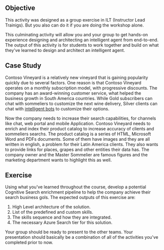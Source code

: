 ## Objective
This activity was designed as a group exercise in ILT (Instructor Lead Trainigs). But you also can do it if you are doing the workshop alone.

This culminating activity will allow you and your group to get hands-on experience designing and architecting an intelligent agent from end-to-end. 
The output of this activity is for students to work together and build on what they've learned to design and architect an intelligent agent.

## Case Study
Contoso Vineyard is a relatively new vineyard that is gaining popularity quickly due to several factors. One reason is that Contoso Vineyard operates on a monthly subscription model, with progressive discounts. 
The company has an  award-winning customer service, what helped the business growth in South America countries. While Gold subscribers can chat with sommeliers to customize the next wine delivery, Silver clients can chat with [intelligent bots](https://github.com/Azure/LearnAI-DesigningandArchitectingIntelligentAgents) to customize their options. 

Now the company needs to increase their search capabilities, for channels like chat, web portal and mobile Application. Contoso Vineyard needs to enrich and index their product catalog to increase accuracy of clients and sommeliers searchs. The product catalog is a series of HTML, Microsoft Word and PDFs documents. Some of them have images and they are all written in english, a problem for their Latin America clients. 
They also wants to provide links for places, grapes and other entities their data has. The company owner and the Master Sommelier are famous figures and the marketing department wants to highlight this as well.

## Exercise
Using what you've learned throughout the course, develop a potential Cognitive Search enrichment pipeline to help the company achieve their search business gols. The expected outputs of this exercise are:

1. High Level architecture of the solution.
1. List of the predefined and custom skills.
1. The skills sequence and how they are integrated.
1. The necessary Azure Search tier for this solution.


Your group should be ready to present to the other teams. Your presentation should basically be a combination of all of the activities you've completed prior to now.
